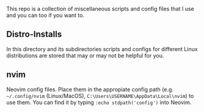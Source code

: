 This repo is a collection of miscellaneous scripts and config files that I use and you can too if you want to.

## Distro-Installs
In this directory and its subdirectories scripts and configs for different Linux distributions are stored that may or may not be helpful for you.

## nvim
Neovim config files. Place them in the appropiate config path (e.g. `~/.config/nvim` (Linux/MacOS), `C:\Users\USERNAME\AppData\Local\nvim`) to use them. You can find it by typing `:echo stdpath('config')` into Neovim.
